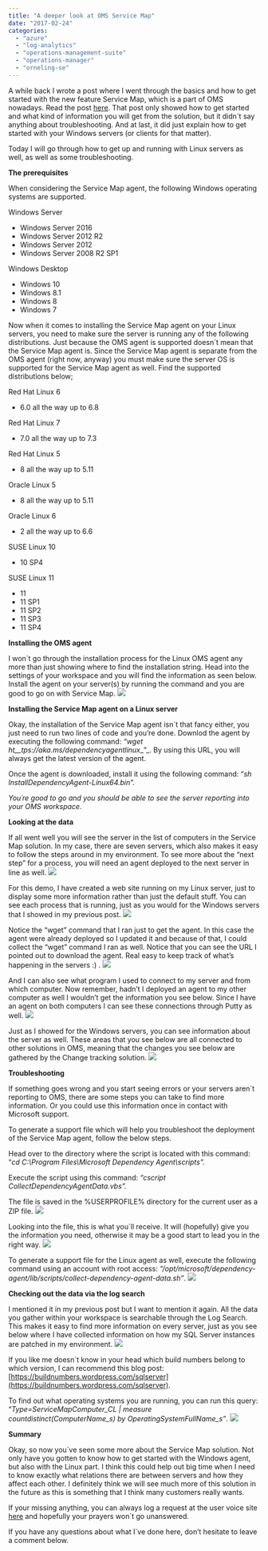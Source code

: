 ```yaml
---
title: "A deeper look at OMS Service Map"
date: "2017-02-24"
categories: 
  - "azure"
  - "log-analytics"
  - "operations-management-suite"
  - "operations-manager"
  - "orneling-se"
---
```


A while back I wrote a post where I went through the basics and how to get started with the new feature Service Map, which is a part of OMS nowadays. Read the post [here](http://blog.orneling.se/2017/01/a-first-look-at-oms-service-map/). That post only showed how to get started and what kind of information you will get from the solution, but it didn´t say anything about troubleshooting. And at last, it did just explain how to get started with your Windows servers (or clients for that matter).

Today I will go through how to get up and running with Linux servers as well, as well as some troubleshooting.

**The prerequisites**

When considering the Service Map agent, the following Windows operating systems are supported.

Windows Server

- Windows Server 2016
- Windows Server 2012 R2
- Windows Server 2012
- Windows Server 2008 R2 SP1

Windows Desktop

- Windows 10
- Windows 8.1
- Windows 8
- Windows 7

Now when it comes to installing the Service Map agent on your Linux servers, you need to make sure the server is running any of the following distributions. Just because the OMS agent is supported doesn´t mean that the Service Map agent is. Since the Service Map agent is separate from the OMS agent (right now, anyway) you must make sure the server OS is supported for the Service Map agent as well. Find the supported distributions below;

Red Hat Linux 6

- 6.0 all the way up to 6.8

Red Hat Linux 7

- 7.0 all the way up to 7.3

Red Hat Linux 5

- 8 all the way up to 5.11

Oracle Linux 5

- 8 all the way up to 5.11

Oracle Linux 6

- 2 all the way up to 6.6

SUSE Linux 10

- 10 SP4

SUSE Linux 11

- 11
- 11 SP1
- 11 SP2
- 11 SP3
- 11 SP4

**Installing the OMS agent**

I won´t go through the installation process for the Linux OMS agent any more than just showing where to find the installation string. Head into the settings of your workspace and you will find the information as seen below. Install the agent on your server(s) by running the command and you are good to go on with Service Map. [![](images/1-1.jpg)](http://media.orneling.se/2017/02/1-1.jpg)

**Installing the Service Map agent on a Linux server**

Okay, the installation of the Service Map agent isn´t that fancy either, you just need to run two lines of code and you’re done. Downlod the agent by executing the following command: _“wget_ _ht__tps://aka.ms/dependencyagentlinux__”_. By using this URL, you will always get the latest version of the agent.

Once the agent is downloaded, install it using the following command: “_sh InstallDependencyAgent-Linux64.bin”._

_You´re good to go and you should be able to see the server reporting into your OMS workspace._

**Looking at the data**

If all went well you will see the server in the list of computers in the Service Map solution. In my case, there are seven servers, which also makes it easy to follow the steps around in my environment. To see more about the “next step” for a process, you will need an agent deployed to the next server in line as well. [![](images/2-1.jpg)](http://media.orneling.se/2017/02/2-1.jpg)

For this demo, I have created a web site running on my Linux server, just to display some more information rather than just the default stuff. You can see each process that is running, just as you would for the Windows servers that I showed in my previous post. [![](images/3-1.jpg)](http://media.orneling.se/2017/02/3-1.jpg)

Notice the “wget” command that I ran just to get the agent. In this case the agent were already deployed so I updated it and because of that, I could collect the “wget” command I ran as well. Notice that you can see the URL I pointed out to download the agent. Real easy to keep track of what’s happening in the servers :) . [![](images/4-1.jpg)](http://media.orneling.se/2017/02/4-1.jpg)

And I can also see what program I used to connect to my server and from which computer. Now remember, hadn’t I deployed an agent to my other computer as well I wouldn’t get the information you see below. Since I have an agent on both computers I can see these connections through Putty as well. [![](images/5-1.jpg)](http://media.orneling.se/2017/02/5-1.jpg)

Just as I showed for the Windows servers, you can see information about the server as well. These areas that you see below are all connected to other solutions in OMS, meaning that the changes you see below are gathered by the Change tracking solution. [![](images/6-1.jpg)](http://media.orneling.se/2017/02/6-1.jpg)

**Troubleshooting**

If something goes wrong and you start seeing errors or your servers aren´t reporting to OMS, there are some steps you can take to find more information. Or you could use this information once in contact with Microsoft support.

To generate a support file which will help you troubleshoot the deployment of the Service Map agent, follow the below steps.

Head over to the directory where the script is located with this command: “_cd C:\\Program Files\\Microsoft Dependency Agent\\scripts”._

Execute the script using this command: _“cscript CollectDependencyAgentData.vbs”._

The file is saved in the %USERPROFILE% directory for the current user as a ZIP file. [![](images/7-1.jpg)](http://media.orneling.se/2017/02/7-1.jpg)

Looking into the file, this is what you´ll receive. It will (hopefully) give you the information you need, otherwise it may be a good start to lead you in the right way. [![](images/8-1.jpg)](http://media.orneling.se/2017/02/8-1.jpg)

To generate a support file for the Linux agent as well, execute the following command using an account with root access: _“/opt/microsoft/dependency-agent/lib/scripts/collect-dependency-agent-data.sh”_. [![](images/9-1.jpg)](http://media.orneling.se/2017/02/9-1.jpg)

**Checking out the data via the log search**

I mentioned it in my previous post but I want to mention it again. All the data you gather within your workspace is searchable through the Log Search. This makes it easy to find more information on every server, just as you see below where I have collected information on how my SQL Server instances are patched in my environment. [![](images/10-1.jpg)](http://media.orneling.se/2017/02/10-1.jpg)

If you like me doesn´t know in your head which build numbers belong to which version, I can recommend this blog post: [https://buildnumbers.wordpress.com/sqlserver](https://buildnumbers.wordpress.com/sqlserver).

To find out what operating systems you are running, you can run this query: “_Type=ServiceMapComputer\_CL | measure countdistinct(ComputerName\_s) by OperatingSystemFullName\_s”_. [![](images/11-1.jpg)](http://media.orneling.se/2017/02/11-1.jpg)

**Summary**

Okay, so now you´ve seen some more about the Service Map solution. Not only have you gotten to know how to get started with the Windows agent, but also with the Linux part. I think this could help out big time when I need to know exactly what relations there are between servers and how they affect each other. I definitely think we will see much more of this solution in the future as this is something that I think many customers really wants.

If your missing anything, you can always log a request at the user voice site [here](https://feedback.azure.com/forums/267889-log-analytics/category/184492-service-map) and hopefully your prayers won´t go unanswered.

If you have any questions about what I´ve done here, don’t hesitate to leave a comment below.
